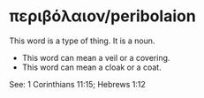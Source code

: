 # περιβόλαιον/peribolaion
This word is a type of thing. It is a noun.

* This word can mean a veil or a covering.
* This word can mean a cloak or a coat. 

See: 1 Corinthians 11:15; Hebrews 1:12
